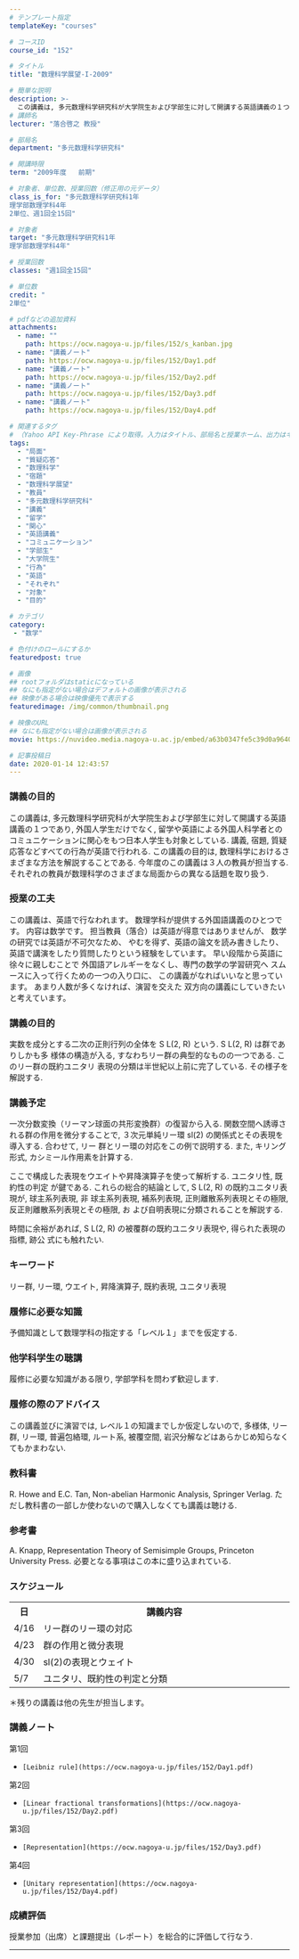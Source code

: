 ```yaml
---
# テンプレート指定
templateKey: "courses"

# コースID
course_id: "152"

# タイトル
title: "数理科学展望-I-2009"

# 簡単な説明
description: >-
  この講義は, 多元数理科学研究科が大学院生および学部生に対して開講する英語講義の１つであり, 外国人学生だけでなく, 留学や英語による外国人科学者とのコミュニケーションに関心をもつ日本人学生も対象としている. 講義, 宿題, 質疑応答などすべての行為が英語で行われる. この講義の目的は, 数理科学におけるさまざまな方法を解説することである. 今年度のこの講義は３人の教員が担当する. それぞれの教員 ....
# 講師名
lecturer: "落合啓之 教授"

# 部局名
department: "多元数理科学研究科"

# 開講時限
term: "2009年度	前期"

# 対象者、単位数、授業回数（修正用の元データ）
class_is_for: "多元数理科学研究科1年
理学部数理学科4年
2単位、週1回全15回"

# 対象者
target: "多元数理科学研究科1年
理学部数理学科4年"

# 授業回数
classes: "週1回全15回"

# 単位数
credit: "
2単位"

# pdfなどの追加資料
attachments:
  - name: "" 
    path: https://ocw.nagoya-u.jp/files/152/s_kanban.jpg
  - name: "講義ノート" 
    path: https://ocw.nagoya-u.jp/files/152/Day1.pdf
  - name: "講義ノート" 
    path: https://ocw.nagoya-u.jp/files/152/Day2.pdf
  - name: "講義ノート" 
    path: https://ocw.nagoya-u.jp/files/152/Day3.pdf
  - name: "講義ノート" 
    path: https://ocw.nagoya-u.jp/files/152/Day4.pdf

# 関連するタグ
# （Yahoo API Key-Phrase により取得。入力はタイトル、部局名と授業ホーム、出力はキーフレーズ（tags））
tags:
  - "局面"
  - "質疑応答"
  - "数理科学"
  - "宿題"
  - "数理科学展望"
  - "教員"
  - "多元数理科学研究科"
  - "講義"
  - "留学"
  - "関心"
  - "英語講義"
  - "コミュニケーション"
  - "学部生"
  - "大学院生"
  - "行為"
  - "英語"
  - "それぞれ"
  - "対象"
  - "目的"

# カテゴリ
category:
 - "数学"

# 色付けのロールにするか
featuredpost: true

# 画像
## rootフォルダはstaticになっている
## なにも指定がない場合はデフォルトの画像が表示される
## 映像がある場合は映像優先で表示する
featuredimage: /img/common/thumbnail.png

# 映像のURL
## なにも指定がない場合は画像が表示される
movie: https://nuvideo.media.nagoya-u.ac.jp/embed/a63b0347fe5c39d0a964002cfd5ed9a09a009039

# 記事投稿日
date: 2020-01-14 12:43:57
---
```


### 講義の目的

この講義は, 多元数理科学研究科が大学院生および学部生に対して開講する英語講義の１つであり, 外国人学生だけでなく, 留学や英語による外国人科学者とのコミュニケーションに関心をもつ日本人学生も対象としている. 講義, 宿題, 質疑応答などすべての行為が英語で行われる. この講義の目的は, 数理科学におけるさまざまな方法を解説することである. 今年度のこの講義は３人の教員が担当する. それぞれの教員が数理科学のさまざまな局面からの異なる話題を取り扱う.


### 授業の工夫

この講義は、英語で行なわれます。 数理学科が提供する外国語講義のひとつです。 内容は数学です。 担当教員（落合）は英語が得意ではありませんが、 数学の研究では英語が不可欠なため、 やむを得ず、英語の論文を読み書きしたり、 英語で講演をしたり質問したりという経験をしています。 早い段階から英語に徐々に親しむことで 外国語アレルギーをなくし、専門の数学の学習研究へ スムースに入って行くための一つの入り口に、 この講義がなればいいなと思っています。 あまり人数が多くなければ、演習を交えた 双方向の講義にしていきたいと考えています。





### 講義の目的

実数を成分とする二次の正則行列の全体を S L(2, R) という. S L(2, R) は群でありしかも多 様体の構造が入る, すなわちリー群の典型的なものの一つである. このリー群の既約ユニタリ 表現の分類は半世紀以上前に完了している. その様子を解説する.

### 講義予定

一次分数変換（リーマン球面の共形変換群）の復習から入る. 関数空間へ誘導される群の作用を微分することで, ３次元単純リー環 sl(2) の関係式とその表現を導入する. 合わせて, リー 群とリー環の対応をこの例で説明する. また, キリング形式, カシミール作用素を計算する.

ここで構成した表現をウエイトや昇降演算子を使って解析する. ユニタリ性, 既約性の判定 が鍵である. これらの総合的結論として, S L(2, R) の既約ユニタリ表現が, 球主系列表現, 非 球主系列表現, 補系列表現, 正則離散系列表現とその極限, 反正則離散系列表現とその極限, お よび自明表現に分類されることを解説する.

時間に余裕があれば, S L(2, R) の被覆群の既約ユニタリ表現や, 得られた表現の指標, 跡公 式にも触れたい.

### キーワード

リー群, リー環, ウエイト, 昇降演算子, 既約表現, ユニタリ表現

### 履修に必要な知識

予備知識として数理学科の指定する「レベル１」までを仮定する.

### 他学科学生の聴講

履修に必要な知識がある限り, 学部学科を問わず歓迎します.

### 履修の際のアドバイス

この講義並びに演習では, レベル１の知識までしか仮定しないので, 多様体, リー群, リー環, 普遍包絡環, ルート系, 被覆空間, 岩沢分解などはあらかじめ知らなく てもかまわない.

### 教科書

R. Howe and E.C. Tan, Non-abelian Harmonic Analysis, Springer Verlag.
ただし教科書の一部しか使わないので購入しなくても講義は聴ける.

### 参考書

A. Knapp, Representation Theory of Semisimple Groups, Princeton University Press.
必要となる事項はこの本に盛り込まれている.


<h3>スケジュール</h3>

<table class="basic" width="455">
<tr>
<th width="20" class="center">日</th>
<th width="435" class="center">講義内容</th>
</tr>

<tr>
<td width="20" class="center">4/16</td>
<td width="435">リー群のリー環の対応</td>
</tr>


<tr>
<td width="20" class="center">4/23</td>
<td width="435">群の作用と微分表現</td>
</tr>

<tr>
<td width="20" class="center">4/30</td>
<td width="435">sl(2)の表現とウェイト</td>
</tr>

<tr>
<td width="20" class="center">5/7</td>
<td width="435">ユニタリ、既約性の判定と分類</td>
</tr>

</table>

<p>＊残りの講義は他の先生が担当します。</p>


### 講義ノート



第1回


-     [Leibniz rule](https://ocw.nagoya-u.jp/files/152/Day1.pdf) 


第2回


-     [Linear fractional transformations](https://ocw.nagoya-u.jp/files/152/Day2.pdf) 


第3回


-     [Representation](https://ocw.nagoya-u.jp/files/152/Day3.pdf) 


第4回


-     [Unitary representation](https://ocw.nagoya-u.jp/files/152/Day4.pdf) 






### 成績評価

授業参加（出席）と課題提出（レポート）を総合的に評価して行なう.



-----